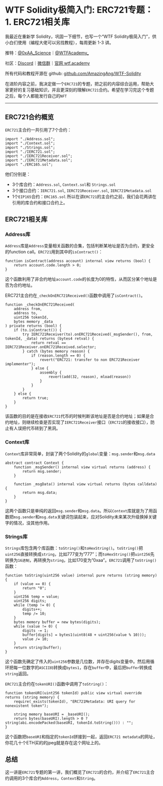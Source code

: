 # WTF Solidity极简入门: ERC721专题：1. ERC721相关库

我最近在重新学 Solidity，巩固一下细节，也写一个“WTF Solidity极简入门”，供小白们使用（编程大佬可以另找教程），每周更新 1-3 讲。

推特：[@0xAA_Science](https://twitter.com/0xAA_Science)｜[@WTFAcademy_](https://twitter.com/WTFAcademy_)

社区：[Discord](https://discord.gg/5akcruXrsk)｜[微信群](https://docs.google.com/forms/d/e/1FAIpQLSe4KGT8Sh6sJ7hedQRuIYirOoZK_85miz3dw7vA1-YjodgJ-A/viewform?usp=sf_link)｜[官网 wtf.academy](https://wtf.academy)

所有代码和教程开源在 github: [github.com/AmazingAng/WTF-Solidity](https://github.com/AmazingAng/WTF-Solidity)

在进阶内容之前，我决定做一个`ERC721`的专题，把之前的内容综合运用，帮助大家更好的复习基础知识，并且更深刻的理解`ERC721`合约。希望在学习完这个专题之后，每个人都能发行自己的`NFT`

---

## ERC721合约概览

`ERC721`主合约一共引用了7个合约：

```Solidity
import "./Address.sol";
import "./Context.sol";
import "./Strings.sol";
import "./IERC721.sol";
import "./IERC721Receiver.sol";
import "./IERC721Metadata.sol";
import "./ERC165.sol";
```

他们分别是：

* 3个库合约：`Address.sol`, `Context.sol`和 `Strings.sol`
* 3个接口合约：`IERC721.sol`, `IERC721Receiver.sol`, `IERC721Metadata.sol`
* 1个`EIP165`合约：`ERC165.sol`
所以在讲`ERC721`的主合约之前，我们会花两讲在引用的库合约和接口合约上。

## ERC721相关库

### Address库

`Address`库是`Address`变量相关函数的合集，包括判断某地址是否为合约，更安全的function call。`ERC721`用到其中的`isContract()`：

```Solidity
function isContract(address account) internal view returns (bool) {
    return account.code.length > 0;
}
```

这个函数利用了非合约地址`account.code`的长度为0的特性，从而区分某个地址是否为合约地址。

ERC721主合约在`_checkOnERC721Received()`函数中调用了`isContract()`。

```Solidity
function _checkOnERC721Received(
    address from,
    address to,
    uint256 tokenId,
    bytes memory _data
) private returns (bool) {
    if (to.isContract()) {
        try IERC721Receiver(to).onERC721Received(_msgSender(), from, tokenId, _data) returns (bytes4 retval) {
            return retval == IERC721Receiver.onERC721Received.selector;
        } catch (bytes memory reason) {
            if (reason.length == 0) {
                revert("ERC721: transfer to non ERC721Receiver implementer");
            } else {
                assembly {
                    revert(add(32, reason), mload(reason))
                }
            }
        }
    } else {
        return true;
    }
}
```

该函数的目的是在接收`ERC721`代币的时候判断该地址是否是合约地址；如果是合约地址，则继续检查是否实现了`IERC721Receiver`接口（`ERC721`的接收接口），防止有人误把代币转到了黑洞。

### Context库

`Context`库非常简单，封装了两个Solidity的`global`变量：`msg.sender`和`msg.data`

```Solidity
abstract contract Context {
    function _msgSender() internal view virtual returns (address) {
        return msg.sender;
    }

    function _msgData() internal view virtual returns (bytes calldata) {
        return msg.data;
    }
}
```

这两个函数只是单纯的返回`msg.sender`和`msg.data`。所以`Context`库就是为了用函数把`msg.sender`和`msg.data`关键词包装起来，应对Solidity未来某次升级换掉关键字的情况，没其他作用。

### Strings库

`Strings`库包含两个库函数：`toString()`和`toHexString()`。`toString()`把`uint256`直接转换成`string`，比如777变为”777”；而`toHexString()`把`uint256`先转换为`16进制`，再转换为`string`，比如170变为”0xaa”。`ERC721`调用了`toString()`函数：

```Solidity
function toString(uint256 value) internal pure returns (string memory) {
    if (value == 0) {
        return "0";
    }
    uint256 temp = value;
    uint256 digits;
    while (temp != 0) {
        digits++;
        temp /= 10;
    }
    bytes memory buffer = new bytes(digits);
    while (value != 0) {
        digits -= 1;
        buffer[digits] = bytes1(uint8(48 + uint256(value % 10)));
        value /= 10;
    }
    return string(buffer);
}
```

这个函数先确定了传入的`uint256`参数是几位数，并存在digits变量中。然后用循环把每一位数字的`ASCII码`转换成`bytes1`，存在`buffer`中，最后把`buffer`转换成`string`返回。

`ERC721`主合约在`tokenURI()`函数中调用了`toString()`：

```Solidity
function tokenURI(uint256 tokenId) public view virtual override returns (string memory) {
    require(_exists(tokenId), "ERC721Metadata: URI query for nonexistent token");

    string memory baseURI = _baseURI();
    return bytes(baseURI).length > 0 ? string(abi.encodePacked(baseURI, tokenId.toString())) : "";
}
```

这个函数把`baseURI`和指定的`tokenId`拼接到一起，返回`ERC721 metadata`的网址，你花几十个ETH买的的jpeg就是存在这个网址上的。

## 总结

这一讲是`ERC721`专题的第一讲，我们概览了`ERC721`的合约，并介绍了`ERC721`主合约调用的3个库合约`Address`，`Context`和`String`。
